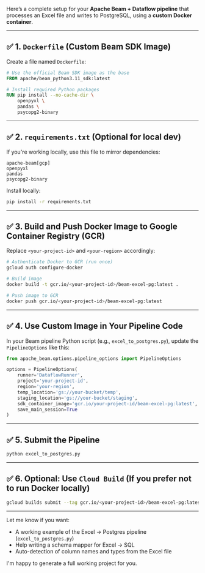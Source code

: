Here’s a complete setup for your **Apache Beam + Dataflow pipeline** that processes an Excel file and writes to PostgreSQL, using a **custom Docker container**.

---

## ✅ 1. `Dockerfile` (Custom Beam SDK Image)

Create a file named `Dockerfile`:

```dockerfile
# Use the official Beam SDK image as the base
FROM apache/beam_python3.11_sdk:latest

# Install required Python packages
RUN pip install --no-cache-dir \
    openpyxl \
    pandas \
    psycopg2-binary
```

---

## ✅ 2. `requirements.txt` (Optional for local dev)

If you're working locally, use this file to mirror dependencies:

```
apache-beam[gcp]
openpyxl
pandas
psycopg2-binary
```

Install locally:
```bash
pip install -r requirements.txt
```

---

## ✅ 3. Build and Push Docker Image to Google Container Registry (GCR)

Replace `<your-project-id>` and `<your-region>` accordingly:

```bash
# Authenticate Docker to GCR (run once)
gcloud auth configure-docker

# Build image
docker build -t gcr.io/<your-project-id>/beam-excel-pg:latest .

# Push image to GCR
docker push gcr.io/<your-project-id>/beam-excel-pg:latest
```

---

## ✅ 4. Use Custom Image in Your Pipeline Code

In your Beam pipeline Python script (e.g., `excel_to_postgres.py`), update the `PipelineOptions` like this:

```python
from apache_beam.options.pipeline_options import PipelineOptions

options = PipelineOptions(
    runner='DataflowRunner',
    project='your-project-id',
    region='your-region',
    temp_location='gs://your-bucket/temp',
    staging_location='gs://your-bucket/staging',
    sdk_container_image='gcr.io/your-project-id/beam-excel-pg:latest',
    save_main_session=True
)
```

---

## ✅ 5. Submit the Pipeline

```bash
python excel_to_postgres.py
```

---

## ✅ 6. Optional: Use `Cloud Build` (If you prefer not to run Docker locally)

```bash
gcloud builds submit --tag gcr.io/<your-project-id>/beam-excel-pg:latest
```

---

Let me know if you want:
- A working example of the Excel → Postgres pipeline (`excel_to_postgres.py`)
- Help writing a schema mapper for Excel → SQL
- Auto-detection of column names and types from the Excel file

I'm happy to generate a full working project for you.
